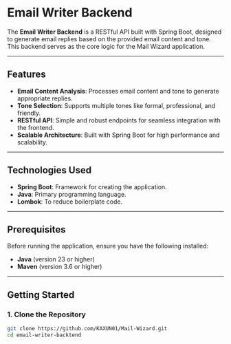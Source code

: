 # Email Writer Backend

The **Email Writer Backend** is a RESTful API built with Spring Boot, designed to generate email replies based on the provided email content and tone. This backend serves as the core logic for the Mail Wizard application.

---

## Features

- **Email Content Analysis**: Processes email content and tone to generate appropriate replies.
- **Tone Selection**: Supports multiple tones like formal, professional, and friendly.
- **RESTful API**: Simple and robust endpoints for seamless integration with the frontend.
- **Scalable Architecture**: Built with Spring Boot for high performance and scalability.

---

## Technologies Used

- **Spring Boot**: Framework for creating the application.
- **Java**: Primary programming language.
- **Lombok**: To reduce boilerplate code.

---

## Prerequisites

Before running the application, ensure you have the following installed:

- **Java** (version 23 or higher)
- **Maven** (version 3.6 or higher)

---

## Getting Started

### 1. Clone the Repository

```bash
git clone https://github.com/KAXUN01/Mail-Wizard.git
cd email-writer-backtend
```
